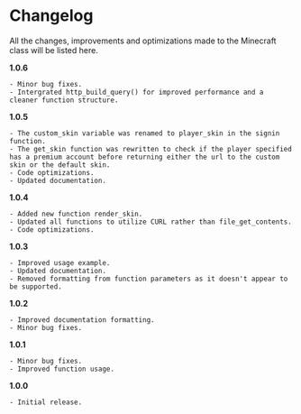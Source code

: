 # Changelog

All the changes, improvements and optimizations made to the Minecraft class will be listed here.

**1.0.6**

```
- Minor bug fixes.
- Intergrated http_build_query() for improved performance and a cleaner function structure.
```

**1.0.5**

```
- The custom_skin variable was renamed to player_skin in the signin function.
- The get_skin function was rewritten to check if the player specified has a premium account before returning either the url to the custom skin or the default skin.
- Code optimizations.
- Updated documentation.
```

**1.0.4**

```
- Added new function render_skin.
- Updated all functions to utilize CURL rather than file_get_contents.
- Code optimizations.
```

**1.0.3**

```
- Improved usage example.
- Updated documentation.
- Removed formatting from function parameters as it doesn't appear to be supported.
```

**1.0.2**

```
- Improved documentation formatting.
- Minor bug fixes.
```

**1.0.1**

```
- Minor bug fixes.
- Improved function usage.
```

**1.0.0**

```
- Initial release.
```